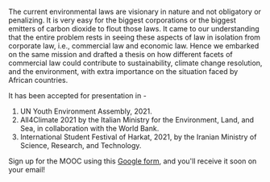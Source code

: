 

The current environmental laws are visionary in nature and not obligatory or penalizing. It is very easy for the biggest corporations or the biggest emitters of carbon dioxide to flout those laws. It came to our understanding that the entire problem rests in seeing these aspects of law in isolation from corporate law, i.e., commercial law and economic law. Hence we embarked on the same mission and drafted a thesis on how different facets of commercial law could contribute to sustainability, climate change resolution, and the environment, with extra importance on the situation faced by African countries. 

It has been accepted for presentation in -
1. UN Youth Environment Assembly, 2021.
2. All4Climate 2021 by the Italian Ministry for the Environment, Land, and Sea, in collaboration with the World Bank.
3. International Student Festival of Harkat, 2021, by the Iranian Ministry of Science, Research, and Technology.

Sign up for the MOOC using this <a href="https://docs.google.com/forms/d/e/1FAIpQLScHSAg6g3CSuaR6QCZnMlOwgTBz-gnvNkGQ8Ul73slM4meA5w/viewform">Google form</a>, and you'll receive it soon on your email!
